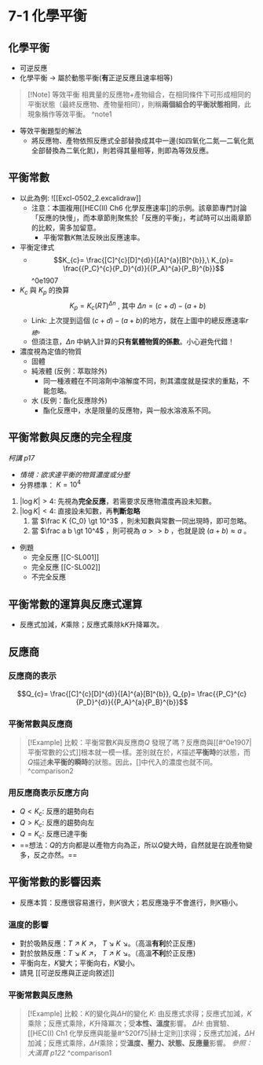 # 7-1 化學平衡
## 化學平衡
- 可逆反應
- 化學平衡 $\rightarrow$ 屬於動態平衡(**有**正逆反應且速率相等)
> [!Note] 等效平衡
> 相異量的反應物+產物組合，在相同條件下可形成相同的平衡狀態（最終反應物、產物量相同），則稱**兩個組合的平衡狀態相同**，此現象稱作等效平衡。
^note1
- 等效平衡題型的解法
	- 將反應物、產物依照反應式全部替換成其中一邊(如四氧化二氮—二氧化氮全部替換為二氧化氮)，則若得其量相等，則即為等效反應。
## 平衡常數
- 以此為例: ![[Excl-0502_2.excalidraw]]
	- 注意：本圖複用[[HEC(II) Ch6 化學反應速率]]的示例。該章節專門討論「反應的快慢」，而本章節則聚焦於「反應的平衡」，考試時可以出兩章節的比較，需多加留意。
		- 平衡常數$K$無法反映出反應速率。
- 平衡定律式
	- $$K_{c}= \frac{[C]^{c}[D]^{d}}{[A]^{a}[B]^{b}},\ K_{p}= \frac{{P_C}^{c}{P_D}^{d}}{{P_A}^{a}{P_B}^{b}}$$ ^0e1907
- $K_c$ 與 $K_p$ 的換算 $$K_p = K_c (RT)^{\Delta n} \text{ , 其中 } \Delta n = (c+d) - (a+b)$$
	- Link: 上次提到這個 $(c+d) - (a+b)$的地方，就在上圖中的總反應速率$r_總$。
	- 但須注意，$\Delta n$ 中納入計算的**只有氣體物質的係數**。小心避免代錯！
- 濃度視為定值的物質
	- 固體
	- 純液體 (反例：萃取除外)
		- 同一種液體在不同溶劑中溶解度不同，則其濃度就是探求的重點，不能忽略。
	- 水 (反例：酯化反應除外) 
		- 酯化反應中，水是限量的反應物，與一般水溶液系不同。

## 平衡常數與反應的完全程度
*柯講 p17*
- *情境：欲求達平衡的物質濃度或分壓*
- 分界標準： $K = 10^4$
1. $|\log K| \gt 4$: 先視為**完全反應**，若需要求反應物濃度再設未知數。
2. $|\log K| \lt 4$: 直接設未知數，再**判斷忽略**
	1. 當 $\frac K {C_0} \gt 10^3$ ，則未知數與常數一同出現時，即可忽略。
	2. 當 $\frac a b \gt 10^4$ ，則可視為 $a >> b$ ，也就是說 $(a+b) \approx a$ 。
- 例題
	- 完全反應 [[C-SL001]]
	- 完全反應 [[C-SL002]]
	- 不完全反應
## 平衡常數的運算與反應式運算
- 反應式加減，$K$乘除；反應式乘除k$K$升降冪次。
## 反應商
### 反應商的表示 
$$Q_{c}= \frac{[C]^{c}[D]^{d}}{[A]^{a}[B]^{b}}, Q_{p}= \frac{{P_C}^{c}{P_D}^{d}}{{P_A}^{a}{P_B}^{b}}$$

### 平衡常數與反應商
> [!Example] 比較：平衡常數$K$與反應商$Q$
> 發現了嗎？反應商與[[#^0e1907|平衡常數的公式]]根本就一模一樣。差別就在於，$K$描述**平衡時**的狀態，而$Q$描述**未平衡的瞬時**的狀態。因此，$[ ]$中代入的濃度也就不同。
^comparison2
### 用反應商表示反應方向
- $Q<K_c$: 反應的趨勢向右
- $Q>K_c$: 反應的趨勢向左
- $Q=K_c$: 反應已達平衡
- ==想法：$Q$的方向都是以產物方向為正，所以$Q$變大時，自然就是在說產物變多，反之亦然。==

## 平衡常數的影響因素
- 反應本質：反應很容易進行，則$K$很大；若反應幾乎不會進行，則$K$極小。
### 溫度的影響
- 對於吸熱反應：$T$ ↗︎ $K$ ↗︎， $T$ ↘︎ $K$ ↘︎。（高溫**有利**於正反應)
- 對於放熱反應：$T$ ↘︎ $K$ ↗︎， $T$ ↗︎ $K$ ↘︎。（高溫**不利**於正反應)
- 平衡向左，$K$變大；平衡向右，$K$變小。
- 請見 [[可逆反應與正逆向敘述]]

### 平衡常數與反應熱
> [!Example] 比較：$K$的變化與$\Delta H$的變化
> $K$: 由反應式求得；反應式加減，$K$乘除；反應式乘除，$K$升降冪次；受**本性、溫度**影響。
> $\Delta H$: 由實驗、[[HEC(I) Ch1 化學反應與能量#^520f75|赫士定則]]求得；反應式加減，$\Delta H$加減；反應式乘除，$\Delta H$乘除；受**溫度、壓力、狀態、反應量**影響。
> *參照：大滿貫 p122*
^comparison1
